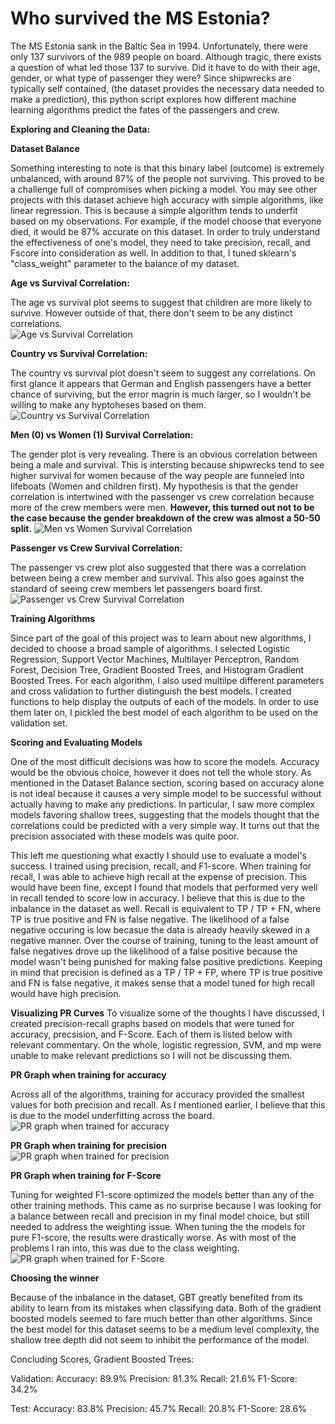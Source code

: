 # Who survived the MS Estonia?

The MS Estonia sank in the Baltic Sea in 1994. Unfortunately, there were only 137 survivors of the 989 people on board.
Although tragic, there exists a question of what led those 137 to survive. Did it have to do with their age, gender, or what type of passenger they were? Since shipwrecks are typically self contained, (the dataset provides the necessary data needed to make a prediction), this python script explores how different machine learning algorithms predict the fates of the passengers and crew.

**Exploring and Cleaning the Data:**

**Dataset Balance**

Something interesting to note is that this binary label (outcome) is extremely unbalanced, with around 87% of the people not surviving. This proved to be a challenge full of compromises when picking a model. You may see other projects with this dataset achieve high accuracy with simple algorithms, like linear regression. This is because a simple algorithm tends to underfit based on my observations. For example, if the model choose that everyone died, it would be 87% accurate on this dataset. In order to truly understand the effectiveness of one's model, they need to take precision, recall, and Fscore into consideration as well. In addition to that, I tuned sklearn's "class_weight" parameter to the balance of my dataset. 

**Age vs Survival Correlation:**

The age vs survival plot seems to suggest that children are more likely to survive. However outside of that, there don't seem to be any distinct correlations.  
![Age vs Survival Correlation](images/Age.png)

**Country vs Survival Correlation:**

The country vs survival plot doesn't seem to suggest any correlations. On first glance it appears that German and English passengers have a better chance of surviving, but the error magrin is much larger, so I wouldn't be willing to make any hyptoheses based on them.
![Country vs Survival Correlation](images/country_survival.png)

**Men (0) vs Women (1) Survival Correlation:**

The gender plot is very revealing. There is an obvious correlation between being a male and survival. This is intersting because shipwrecks tend to see higher survival for women because of the way people are funneled into lifeboats (Women and children first). My hypothesis is that the gender correlation is intertwined with the passenger vs crew correlation because more of the crew members were men. **However, this turned out not to be the case because the gender breakdown of the crew was almost a 50-50 split.**
![Men vs Women Survival Correlation](images/Men_0_Women_1.png)

**Passenger vs Crew Survival Correlation:**

The passenger vs crew plot also suggested that there was a correlation between being a crew member and survival. This also goes against the standard of seeing crew members let passengers board first. 
![Passenger vs Crew Survival Correlation](images/Passenger_Crew.png)

**Training Algorithms**

Since part of the goal of this project was to learn about new algorithms, I decided to choose a broad sample of algorithms. I selected Logistic Regression, Support Vector Machines, Multilayer Perceptron, Random Forest, Decision Tree, Gradient Boosted Trees, and Histogram Gradient Boosted Trees. For each algorithm, I also used multilpe different parameters and cross validation to further distinguish the best models. I created functions to help display the outputs of each of the models. In order to use them later on, I pickled the best model of each algorithm to be used on the validation set. 

**Scoring and Evaluating Models**

One of the most difficult decisions was how to score the models. Accuracy would be the obvious choice, however it does not tell the whole story. As mentioned in the Dataset Balance section, scoring based on accuracy alone is not ideal because it causes a very simple model to be successful without actually having to make any predictions. In particular, I saw more complex models favoring shallow trees, suggesting that the models thought that the correlations could be predicted with a very simple way. It turns out that the precision associated with these models was quite poor.

This left me questioning what exactly I should use to evaluate a model's success. I trained using precision, recall, and F1-score. When training for recall, I was able to achieve high recall at the expense of precision. This would have been fine, except I found that models that performed very well in recall tended to score low in accuracy. I believe that this is due to the inbalance in the dataset as well. Recall is equivalent to TP / TP + FN, where TP is true positive and FN is false negative. The likelihood of a false negative occuring is low becasue the data is already heavily skewed in a negative manner. Over the course of training, tuning to the least amount of false negatives drove up the likelihood of a false positive because the model wasn't being punished for making false positive predictions. Keeping in mind that precision is defined as a TP / TP + FP, where TP is true positive and FN is false negative, it makes sense that a model tuned for high recall would have high precision.

**Visualizing PR Curves**
To visualize some of the thoughts I have discussed, I created precision-recall graphs based on models that were tuned for accuracy, precsision, and F-Score. Each of them is listed below with relevant commentary. On the whole, logistic regression, SVM, and mp were unable to make relevant predictions so I will not be discussing them. 

**PR Graph when training for accuracy**

Across all of the algorithms, training for accuracy provided the smallest values for both precision and recall. As I mentioned earlier, I believe that this is due to the model underfitting across the board.  
![PR graph when trained for accuracy](images/PR_Graph_accuracy_training.png)

**PR Graph when training for precision**
![PR graph when trained for precision](images/PR_Graph_Precision_training.png)

**PR Graph when training for F-Score**

Tuning for weighted F1-score optimized the models better than any of the other training methods. This came as no surprise because I was looking for a balance between recall and precision in my final model choice, but still needed to address the weighting issue. When tuning the the models for pure F1-score, the results were drastically worse. As with most of the problems I ran into, this was due to the class weighting. 
![PR graph when trained for F-Score](PR_Graph_weighted_f1.png)

**Choosing the winner**

Because of the inbalance in the dataset, GBT greatly benefited from its ability to learn from its mistakes when classifying data. Both of the gradient boosted models seemed to fare much better than other algorithms. Since the best model for this dataset seems to be a medium level complexity, the shallow tree depth did not seem to inhibit the performance of the model. 

Concluding Scores, Gradient Boosted Trees:

Validation: 
  Accuracy: 89.9%
  Precision: 81.3%
  Recall: 21.6%
  F1-Score: 34.2%
  
Test: 
  Accuracy: 83.8%
  Precision: 45.7%
  Recall: 20.8%
  F1-Score: 28.6%

